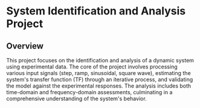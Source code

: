 # System Identification and Analysis Project

## Overview

This project focuses on the identification and analysis of a dynamic system using experimental data. The core of the project involves processing various input signals (step, ramp, sinusoidal, square wave), estimating the system's transfer function (TF) through an iterative process, and validating the model against the experimental responses. The analysis includes both time-domain and frequency-domain assessments, culminating in a comprehensive understanding of the system's behavior.

